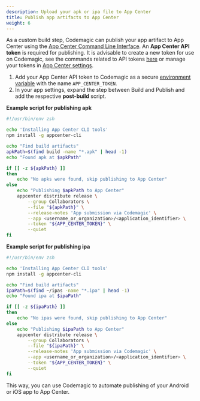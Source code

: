 ```yaml
---
description: Upload your apk or ipa file to App Center
title: Publish app artifacts to App Center
weight: 6
---
```


As a custom build step, Codemagic can publish your app artifact to App Center using the [App Center Command Line Interface](https://github.com/microsoft/appcenter-cli). An **App Center API token** is required for publishing. It is advisable to create a new token for use on Codemagic, see the commands related to API tokens [here](https://github.com/microsoft/appcenter-cli#commands) or manage your tokens in [App Center settings](https://appcenter.ms/settings/apitokens).

1. Add your App Center API token to Codemagic as a secure [environment variable](../building/environment-variables) with the name `APP_CENTER_TOKEN`.
2. In your app settings, expand the step between Build and Publish and add the respective **post-build** script.

**Example script for publishing apk**

```bash
#!/usr/bin/env zsh

echo 'Installing App Center CLI tools'
npm install -g appcenter-cli

echo "Find build artifacts"
apkPath=$(find build -name "*.apk" | head -1)
echo "Found apk at $apkPath"

if [[ -z ${apkPath} ]]
then
    echo "No apks were found, skip publishing to App Center"
else
    echo "Publishing $apkPath to App Center"
    appcenter distribute release \
        --group Collaborators \
        --file "${apkPath}" \
        --release-notes 'App submission via Codemagic' \
        --app <username_or_organization>/<application_identifier> \
        --token "${APP_CENTER_TOKEN}" \
        --quiet
fi
```

**Example script for publishing ipa**

```bash
#!/usr/bin/env zsh

echo 'Installing App Center CLI tools'
npm install -g appcenter-cli

echo "Find build artifacts"
ipaPath=$(find ~/ipas -name "*.ipa" | head -1)
echo "Found ipa at $ipaPath"

if [[ -z ${ipaPath} ]]
then
    echo "No ipas were found, skip publishing to App Center"
else
    echo "Publishing $ipaPath to App Center"
    appcenter distribute release \
        --group Collaborators \
        --file "${ipaPath}" \
        --release-notes 'App submission via Codemagic' \
        --app <username_or_organization>/<application_identifier> \
        --token "${APP_CENTER_TOKEN}" \
        --quiet
fi
```

This way, you can use Codemagic to automate publishing of your Android or iOS app to App Center.
